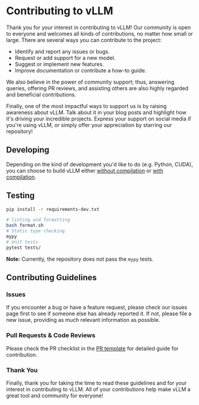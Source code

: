 # Contributing to vLLM

Thank you for your interest in contributing to vLLM! Our community is open to everyone and welcomes all kinds of contributions, no matter how small or large. There are several ways you can contribute to the project:

- Identify and report any issues or bugs.
- Request or add support for a new model.
- Suggest or implement new features.
- Improve documentation or contribute a how-to guide. 

We also believe in the power of community support; thus, answering queries, offering PR reviews, and assisting others are also highly regarded and beneficial contributions.

Finally, one of the most impactful ways to support us is by raising awareness about vLLM. Talk about it in your blog posts and highlight how it's driving your incredible projects. Express your support on social media if you're using vLLM, or simply offer your appreciation by starring our repository!


## Developing

Depending on the kind of development you'd like to do (e.g. Python, CUDA), you can choose to build vLLM either [without compilation](https://docs.vllm.ai/en/latest/getting_started/installation.html#build-from-source-without-compilation) or [with compilation](https://docs.vllm.ai/en/latest/getting_started/installation.html#build-from-source-with-compilation).

## Testing

```bash
pip install -r requirements-dev.txt

# linting and formatting
bash format.sh
# Static type checking
mypy
# Unit tests
pytest tests/
```
**Note:** Currently, the repository does not pass the ``mypy`` tests.

## Contributing Guidelines

### Issues

If you encounter a bug or have a feature request, please check our issues page first to see if someone else has already reported it.
If not, please file a new issue, providing as much relevant information as possible.

### Pull Requests & Code Reviews

Please check the PR checklist in the [PR template](.github/PULL_REQUEST_TEMPLATE.md) for detailed guide for contribution.

### Thank You

Finally, thank you for taking the time to read these guidelines and for your interest in contributing to vLLM.
All of your contributions help make vLLM a great tool and community for everyone!
